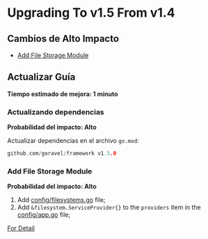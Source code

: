 # Upgrading To v1.5 From v1.4

## Cambios de Alto Impacto

- [Add File Storage Module](#add-file-storage-module)

## Actualizar Guía

**Tiempo estimado de mejora: 1 minuto**

### Actualizando dependencias

**Probabilidad del impacto: Alto**

Actualizar dependencias en el archivo `go.mod`:

```go
github.com/goravel/framework v1.5.0
```

### Add File Storage Module

**Probabilidad del impacto: Alto**

1. Add [config/filesystems.go](https://github.com/goravel/goravel/blob/v1.5.0/config/filesystems.go) file;
2. Add `&filesystem.ServiceProvider{}` to the `providers` item in
   the [config/app.go](https://github.com/goravel/goravel/blob/v1.5.0/config/app.go) file;

[For Detail](../advanced/fs)
